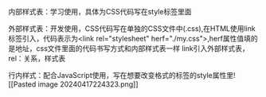 内部样式表：学习使用，具体为CSS代码写在style标签里面

外部样式表：开发使用，CSS代码写在单独的CSS文件中(.css),在HTML使用link标签引入，代码表示为\<link rel="stylesheet" herf="./my.css">,herf属性值填的是地址，css文件里面的代码书写方式和内部样式表一样
 link引入外部样式表，rel：关系，样式表

行内样式：配合JavaScript使用，写在想要改变格式的标签的style属性里![[Pasted image 20240417224323.png]]
